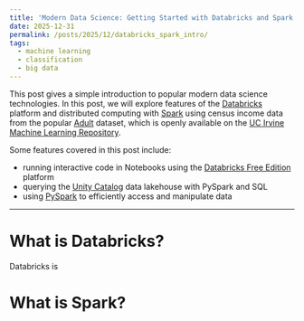 ```yaml
---
title: 'Modern Data Science: Getting Started with Databricks and Spark'
date: 2025-12-31
permalink: /posts/2025/12/databricks_spark_intro/
tags:
  - machine learning
  - classification
  - big data
---
```


This post gives a simple introduction to popular modern data science technologies. In this post, we will explore features of the [Databricks](https://www.databricks.com/) platform and distributed computing with [Spark](https://spark.apache.org/) using census income data from the popular [Adult](https://archive.ics.uci.edu/dataset/2/adult) dataset, which is openly available on the [UC Irvine Machine Learning Repository](https://archive.ics.uci.edu/).

Some features covered in this post include:

* running interactive code in Notebooks using the [Databricks Free Edition](https://www.databricks.com/learn/free-edition) platform
* querying the [Unity Catalog](https://www.databricks.com/product/unity-catalog) data lakehouse with PySpark and SQL
* using [PySpark](https://spark.apache.org/docs/latest/api/python/index.html) to efficiently access and manipulate data

<!--A future post will demonstrate the basics of using [MLflow](https://mlflow.org/) to log and monitor machine learning model runs and setting up automated training workflows.-->

<!-- Code to produce this blog post can be found in [this](https://github.com/trgrimm/) GitHub repository. -->

------------------------------------------------------------------------

# What is Databricks?

Databricks is

# What is Spark?


